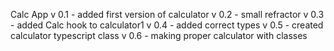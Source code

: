 Calc App
v 0.1 - added first version of calculator 
v 0.2 - small refractor 
v 0.3 - added Calc hook to calculator1 
v 0.4 - added correct types
v 0.5 - created calculator typescript class 
v 0.6 - making proper calculator with classes